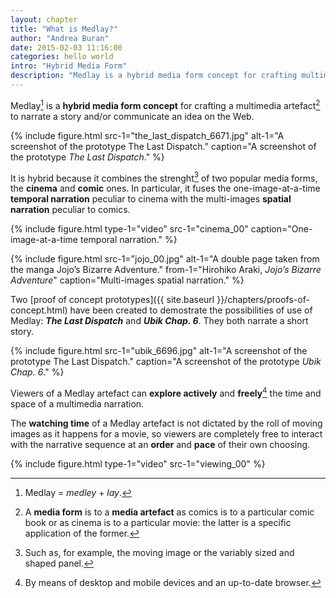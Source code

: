 ```yaml
---
layout: chapter
title: "What is Medlay?"
author: "Andrea Buran"
date: 2015-02-03 11:16:00
categories: hello world
intro: "Hybrid Media Form"
description: "Medlay is a hybrid media form concept for crafting multimedia artefacts to narrate a story and/or communicate an idea on the Web."
---
```


Medlay[^origin] is a **hybrid media form concept** for crafting a multimedia artefact[^form-artefact] to narrate a story and/or communicate an idea on the Web.

{% include figure.html src-1="the_last_dispatch_6671.jpg" alt-1="A screenshot of the prototype The Last Dispatch." caption="A screenshot of the prototype *The Last Dispatch*." %}

It is hybrid because it combines the strenght[^strength] of two popular media forms, the **cinema** and **comic** ones. In particular, it fuses the one-image-at-a-time **temporal narration** peculiar to cinema with the multi-images **spatial narration** peculiar to comics.

{% include figure.html type-1="video" src-1="cinema_00" caption="One-image-at-a-time temporal narration." %}

{% include figure.html src-1="jojo_00.jpg" alt-1="A double page taken from the manga Jojo’s Bizarre Adventure." from-1="Hirohiko Araki, *Jojo’s Bizarre Adventure*" caption="Multi-images spatial narration." %}

Two [proof of concept prototypes]({{ site.baseurl }}/chapters/proofs-of-concept.html) have been created to demostrate the possibilities of use of Medlay: ***The Last Dispatch*** and ***Ubik Chap. 6***. They both narrate a short story.

{% include figure.html src-1="ubik_6696.jpg" alt-1="A screenshot of the prototype The Last Dispatch." caption="A screenshot of the prototype *Ubik Chap. 6*." %}

Viewers of a Medlay artefact can **explore actively** and **freely**[^exploration] the time and space of a multimedia narration. 

The **watching time** of a Medlay artefact is not dictated by the roll of moving images as it happens for a movie, so viewers are completely free to interact with the narrative sequence at an **order** and **pace** of their own choosing.

{% include figure.html type-1="video" src-1="viewing_00" %}




[^origin]: Medlay = *medley* + *lay*.

[^form-artefact]: A **media form** is to a **media artefact** as comics is to a particular comic book or as cinema is to a particular movie: the latter is a specific application of the former.

[^strength]: Such as, for example, the moving image or the variably sized and shaped panel.

[^exploration]: By means of desktop and mobile devices and an up-to-date browser.